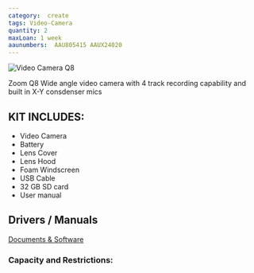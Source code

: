 ```yaml
---
category:  create
tags: Video-Camera
quantity: 2
maxLoan: 1 week
aaunumbers:  AAU805415 AAUX24020
---
```

![Video Camera Q8](https://zoomcorp.com/media/original_images/Q8_HDMI.png.768x0_q60.png)

Zoom Q8 Wide angle video camera with 4 track recording capability and built in X-Y consdenser mics
## KIT INCLUDES:
-  Video Camera 
- Battery 
- Lens Cover 
-  Lens Hood 
-  Foam Windscreen 
-  USB Cable 
-  32 GB SD card 
-  User manual

## Drivers / Manuals
[Documents & Software](https://zoomcorp.com/en/jp/video-recorders/video-recorders/q8-handy-video-recorder/q8-support/)



### Capacity and Restrictions:
